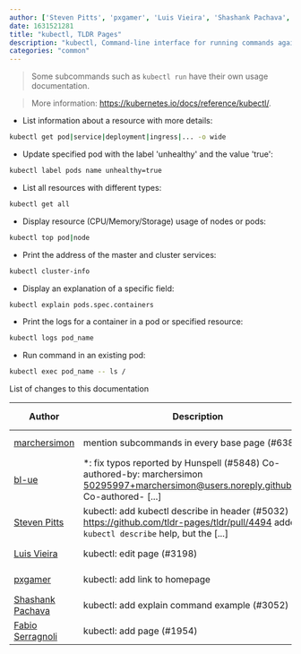 ```yaml
---
author: ['Steven Pitts', 'pxgamer', 'Luis Vieira', 'Shashank Pachava', 'Fabio Serragnoli', 'bl-ue', 'marchersimon']
date: 1631521281
title: "kubectl, TLDR Pages"
description: "kubectl, Command-line interface for running commands against Kubernetes clusters."
categories: "common"
---
```

> Some subcommands such as `kubectl run` have their own usage documentation.

> More information: <https://kubernetes.io/docs/reference/kubectl/>.

- List information about a resource with more details:

```bash
kubectl get pod|service|deployment|ingress|... -o wide
```

- Update specified pod with the label 'unhealthy' and the value 'true':

```bash
kubectl label pods name unhealthy=true
```

- List all resources with different types:

```bash
kubectl get all
```

- Display resource (CPU/Memory/Storage) usage of nodes or pods:

```bash
kubectl top pod|node
```

- Print the address of the master and cluster services:

```bash
kubectl cluster-info
```

- Display an explanation of a specific field:

```bash
kubectl explain pods.spec.containers
```

- Print the logs for a container in a pod or specified resource:

```bash
kubectl logs pod_name
```

- Run command in an existing pod:

```bash
kubectl exec pod_name -- ls /
```
List of changes to this documentation


Author | Description | ISO 8601 Date | GitHub link
------|-----|-----|-----
[marchersimon](mailto:50295997+marchersimon@users.noreply.github.com) | mention subcommands in every base page (#6383) | 2021-09-13T10:21:21 | [bd677b8b4826](https://github.com/tldr-pages/tldr/commit/bd677b8b48260e301fb99fea794f4dc1458d1562)
[bl-ue](mailto:54780737+bl-ue@users.noreply.github.com) | *: fix typos reported by Hunspell (#5848) Co-authored-by: marchersimon <50295997+marchersimon@users.noreply.github.com> Co-authored- [...] | 2021-05-20T22:13:41 | [8ebd171d6f00](https://github.com/tldr-pages/tldr/commit/8ebd171d6f001698709fefc02b1fd5cc9f3a99c4)
[Steven Pitts](mailto:25968054+makusu2@users.noreply.github.com) | kubectl: add kubectl describe in header (#5032) https://github.com/tldr-pages/tldr/pull/4494 added `kubectl describe` help, but the [...] | 2020-12-19T20:20:46 | [5a17971b1cc9](https://github.com/tldr-pages/tldr/commit/5a17971b1cc97c8e2141deb9f77532a047d97ce8)
[Luis Vieira](mailto:luis.vieira@pubnative.net) | kubectl: edit page (#3198) | 2019-08-16T11:23:03 | [565654b6f0a8](https://github.com/tldr-pages/tldr/commit/565654b6f0a8154ae336436348c082af83dae168)
[pxgamer](mailto:owzie123@gmail.com) | kubectl: add link to homepage | 2019-06-06T04:42:48 | [790eea0298a8](https://github.com/tldr-pages/tldr/commit/790eea0298a86b9de6a7180f608ac2c6be06bb45)
[Shashank Pachava](mailto:spachava753@gmail.com) | kubectl: add explain command example (#3052) | 2019-05-26T18:57:16 | [811b273f5151](https://github.com/tldr-pages/tldr/commit/811b273f515168aee01fc3960cfe590332f0fb60)
[Fabio Serragnoli](mailto:fabio@serragnoli.com) | kubectl: add page (#1954) | 2018-01-30T16:51:25 | [3cb40d53bccc](https://github.com/tldr-pages/tldr/commit/3cb40d53bcccd8779866a2f259720a9a4913a032)

